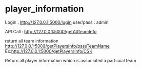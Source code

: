 # player_information

Login :
http://127.0.0.1:5000/login
user/pass : admin

API Call :
http://127.0.0.1:5000/getAllTeamInfo

return all team information
http://127.0.0.1:5000/getPlayersInfo/passTeamName
Ex:http://127.0.0.1:5000/getPlayersInfo/CSK

Return all player information which is associated a particual team
